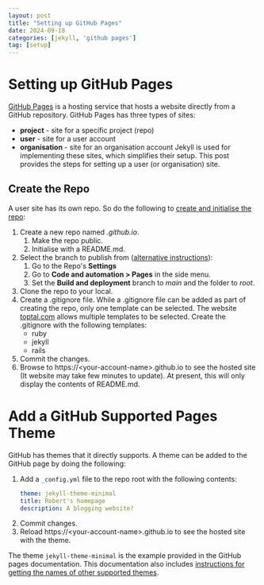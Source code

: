 ```yaml
---
layout: post
title: "Setting up GitHub Pages"
date: 2024-09-18
categories: [jekyll, 'github pages']
tag: [setup]
---
```


# Setting up GitHub Pages

[GitHub Pages](https://docs.github.com/en/pages/getting-started-with-github-pages/about-github-pages) is a hosting service that hosts a website directly from a GitHub repository. GitHub Pages has three types of sites:
- **project** - site for a specific project (repo)
- **user** - site for a user account
- **organisation** - site for an organisation account
Jekyll is used for implementing these sites, which simplifies their setup. This post provides the steps for setting up a user (or organisation) site.


## Create the Repo

A user site has its own repo. So do the following to [create and initialise the repo](https://docs.github.com/en/pages/getting-started-with-github-pages/creating-a-github-pages-site#creating-a-repository-for-your-site):
1. Create a new repo named *<your-account-name>.github.io*.
   1. Make the repo public.
   1. Initialise with a README.md.
1. Select the branch to publish from ([alternative instructions](https://docs.github.com/en/pages/getting-started-with-github-pages/configuring-a-publishing-source-for-your-github-pages-site#publishing-from-a-branch)):
   1. Go to the Repo's **Settings**
   1. Go to **Code and automation > Pages** in the side menu.
   1. Set the **Build and deployment** branch to *main* and the folder to *root*.
1. Clone the repo to your local.
1. Create a .gitignore file.
   While a .gitignore file can be added as part of creating the repo, only one template can be selected. The website [toptal.com](https://www.toptal.com/developers/gitignore) allows multiple templates to be selected. Create the .gitignore with the following templates:
   - ruby
   - jekyll
   - rails
1. Commit the changes.
1. Browse to https://&lt;your-account-name>.github.io to see the hosted site (It website may take few minutes to update). At present, this will only display the contents of README.md.


# Add a GitHub Supported Pages Theme

GitHub has themes that it directly supports. A theme can be added to the GitHub page by doing the following:
1. Add a `_config.yml` file to the repo root with the following contents:
   ```yml
   theme: jekyll-theme-minimal
   title: Robert's homepage
   description: A blogging website?
   ```
1. Commit changes.
1. Reload https://&lt;your-account-name>.github.io to see the hosted site with the theme.

The theme `jekyll-theme-minimal` is the example provided in the GitHub pages documentation. This documentation also includes [instructions for getting the names of other supported themes](https://docs.github.com/en/pages/setting-up-a-github-pages-site-with-jekyll/adding-a-theme-to-your-github-pages-site-using-jekyll#adding-a-theme).
